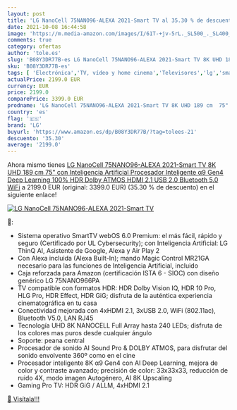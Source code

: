 ```yaml
---
layout: post
title: 'LG NanoCell 75NANO96-ALEXA 2021-Smart TV al 35.30 % de descuento'
date: 2021-10-08 16:44:58
image: 'https://m.media-amazon.com/images/I/61T-+jv-5rL._SL500_._SL400_.jpg'
comments: true
category: ofertas
author: 'tole.es'
slug: 'B08Y3DR77B-es LG NanoCell 75NANO96-ALEXA 2021-Smart TV 8K UHD 189 cm 75"...'
sku: 'B08Y3DR77B-es'
tags: [ 'Electrónica','TV, vídeo y home cinema','Televisores','lg','smart','tv', ]
actualPrice: 2199.0 EUR
currency: EUR
price: 2199.0
comparePrice: 3399.0 EUR
prodname: 'LG NanoCell 75NANO96-ALEXA 2021-Smart TV 8K UHD 189 cm  75"  con Inteligencia Artificial  Procesador Inteligente α9 Gen4  Deep Learning  100% HDR  Dolby ATMOS  HDMI 2.1  USB 2.0  Bluetooth 5.0  WiFi'
country: 'es'
flag: '🇪🇸'
brand: 'LG'
buyurl: 'https://www.amazon.es/dp/B08Y3DR77B/?tag=tolees-21'
descuento: '35.30'
average: '2199.0'
---
```


Ahora mismo tienes [LG NanoCell 75NANO96-ALEXA 2021-Smart TV 8K UHD 189 cm  75"  con Inteligencia Artificial  Procesador Inteligente α9 Gen4  Deep Learning  100% HDR  Dolby ATMOS  HDMI 2.1  USB 2.0  Bluetooth 5.0  WiFi](https://www.amazon.es/dp/B08Y3DR77B/?tag=tolees-21) a 2199.0 EUR (original: 3399.0 EUR) (35.30 %  de descuento) en el siguiente enlace!

[![LG NanoCell 75NANO96-ALEXA 2021-Smart TV](https://m.media-amazon.com/images/I/61T-+jv-5rL._SL500_._SL400_.jpg)](https://www.amazon.es/dp/B08Y3DR77B/?tag=tolees-21)

🔎:

- Sistema operativo SmartTV webOS 6.0 Premium: el más fácil, rápido y seguro (Certificado por UL Cybersecurity); con Inteligencia Artificial: LG ThinQ AI, Asistente de Google, Alexa y Air Play 2
- Con Alexa incluida (Alexa Built-In); mando Magic Control MR21GA necesario para las funciones de Inteligencia Artificial, incluido
- Caja reforzada para Amazon (certificación ISTA 6 - SIOC) con diseño genérico LG 75NANO966PA
- TV compatible con formatos HDR: HDR Dolby Vision IQ, HDR 10 Pro, HLG Pro, HDR Effect, HDR GiG; disfruta de la auténtica experiencia cinematográfica en tu casa
- Conectividad mejorada con 4xHDMI 2.1, 3xUSB 2.0, WiFi (802.11ac), Bluetooth V5.0, LAN RJ45
- Tecnología UHD 8K NANOCELL Full Array hasta 240 LEDs; disfruta de los colores mas puros desde cualquier ángulo
- Soporte: peana central
- Procesador de sonido AI Sound Pro & DOLBY ATMOS, para disfrutar del sonido envolvente 360º como en el cine
- Procesador inteligente 8K α9 Gen4 con AI Deep Learning, mejora de color y contraste avanzado; precisión de color: 33x33x33, reducción de ruido 4X, modo imagen Autogénero, AI 8K Upscaling
- Gaming Pro TV: HDR GiG / ALLM, 4xHDMI 2.1

[🛒 Visítala!!!](https://www.amazon.es/dp/B08Y3DR77B/?tag=tolees-21)
